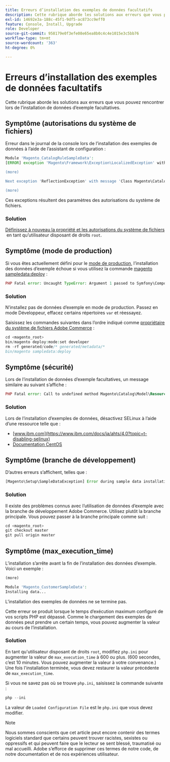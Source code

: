 ```yaml
---
title: Erreurs d’installation des exemples de données facultatifs
description: Cette rubrique aborde les solutions aux erreurs que vous pouvez rencontrer lors de l’installation de données d’exemple facultatives.
exl-id: 14692e3a-188c-45f1-9df5-ac873cc9eff0
feature: Console, Install, Upgrade
role: Developer
source-git-commit: 958179e0f3efe08e65ea8b0c4c4e1015e3c5bb76
workflow-type: tm+mt
source-wordcount: '363'
ht-degree: 0%

---
```


# Erreurs d’installation des exemples de données facultatifs

Cette rubrique aborde les solutions aux erreurs que vous pouvez rencontrer lors de l’installation de données d’exemple facultatives.

## Symptôme (autorisations du système de fichiers)

Erreur dans le journal de la console lors de l’installation des exemples de données à l’aide de l’assistant de configuration :

```php
Module 'Magento_CatalogRuleSampleData':
[ERROR] exception 'Magento\Framework\Exception\LocalizedException' with message 'Can't create directory /var/www/html/magento2/generated/code/Magento/CatalogRule/Model/.' in /var/www/html/magento2/lib/internal/Magento/Framework/Code/Generator.php:103

(more)

Next exception 'ReflectionException' with message 'Class Magento\CatalogRule\Model\RuleFactory does not exist' in /var/www/html/magento2/lib/internal/Magento/Framework/Code/Reader/ClassReader.php:29

(more)
```

Ces exceptions résultent des paramètres des autorisations du système de fichiers.

### Solution

[&#x200B; Définissez à nouveau la propriété et les autorisations du système de fichiers &#x200B;](https://experienceleague.adobe.com/docs/commerce-operations/configuration-guide/deployment/file-system-permissions.html?lang=fr) en tant qu’utilisateur disposant de droits `root`.

## Symptôme (mode de production)

Si vous êtes actuellement défini pour le [mode de production](https://experienceleague.adobe.com/docs/commerce-operations/configuration-guide/setup/application-modes.html?lang=fr), l’installation des données d’exemple échoue si vous utilisez la commande [magento sampledata:deploy](https://experienceleague.adobe.com/docs/commerce-operations/installation-guide/next-steps/sample-data/composer-packages.html?lang=fr) :

```php
PHP Fatal error: Uncaught TypeError: Argument 1 passed to Symfony\Component\Console\Input\ArrayInput::__construct() must be of the type array, object given, called in /<path>/vendor/magento/framework/ObjectManager/Factory/AbstractFactory.php on line 97 and defined in /<path>/vendor/symfony/console/Symfony/Component/Console/Input/ArrayInput.php:37
```

### Solution

N’installez pas de données d’exemple en mode de production. Passez en mode Développeur, effacez certains répertoires `var` et réessayez.

Saisissez les commandes suivantes dans l’ordre indiqué comme [propriétaire du système de fichiers Adobe Commerce](https://experienceleague.adobe.com/docs/commerce-operations/installation-guide/prerequisites/file-system/overview.html?lang=fr) :

```php
cd <magento_root>
bin/magento deploy:mode:set developer
rm -rf generated/code/* generated/metadata/*
bin/magento sampledata:deploy
```

## Symptôme (sécurité)

Lors de l’installation de données d’exemple facultatives, un message similaire au suivant s’affiche :

```php
PHP Fatal error: Call to undefined method Magento\Catalog\Model\Resource\Product\Interceptor::getWriteConnection() in /var/www/magento2/app/code/Magento/SampleData/Module/Catalog/Setup/Product/Gallery.php on line 144
```

### Solution

Lors de l’installation d’exemples de données, désactivez SELinux à l’aide d’une ressource telle que :

* [www.ibm.com](https://www.ibm.com/docs/ja/ahts/4.0?topic=t-disabling-selinux)
* [Documentation CentOS](https://docs.centos.org/en-US/docs/)

## Symptôme (branche de développement)

D’autres erreurs s’affichent, telles que :

```php
[Magento\Setup\SampleDataException] Error during sample data installation: Class Magento\Sales\Model\Service\OrderFactory does not exist
```

### Solution

Il existe des problèmes connus avec l’utilisation de données d’exemple avec la branche de développement Adobe Commerce. Utilisez plutôt la branche principale. Vous pouvez passer à la branche principale comme suit :

```php
cd <magento_root>
git checkout master
git pull origin master
```

## Symptôme (max_execution_time)

L’installation s’arrête avant la fin de l’installation des données d’exemple. Voici un exemple :

```php
(more)

Module 'Magento_CustomerSampleData':
Installing data...
```

L’installation des exemples de données ne se termine pas.

Cette erreur se produit lorsque le temps d’exécution maximum configuré de vos scripts PHP est dépassé. Comme le chargement des exemples de données peut prendre un certain temps, vous pouvez augmenter la valeur au cours de l’installation.

### Solution

En tant qu&#39;utilisateur disposant de droits `root`, modifiez `php.ini` pour augmenter la valeur de `max_execution_time` à 600 ou plus. (600 secondes, c’est 10 minutes. Vous pouvez augmenter la valeur à votre convenance.) Une fois l&#39;installation terminée, vous devez restaurer la valeur précédente de `max_execution_time`.

Si vous ne savez pas où se trouve `php.ini`, saisissez la commande suivante :

```php
php --ini
```

La valeur de `Loaded Configuration File` est le `php.ini` que vous devez modifier.

>[!NOTE]
>
>Nous sommes conscients que cet article peut encore contenir des termes logiciels standard que certains peuvent trouver racistes, sexistes ou oppressifs et qui peuvent faire que le lecteur se sent blessé, traumatisé ou mal accueilli. Adobe s’efforce de supprimer ces termes de notre code, de notre documentation et de nos expériences utilisateur.
